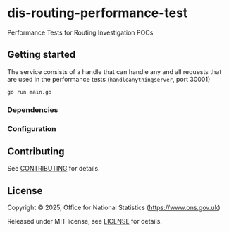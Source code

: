 # dis-routing-performance-test

Performance Tests for Routing Investigation POCs

## Getting started

The service consists of a handle that can handle any and all requests that are used in the performance tests (`handleanythingserver`, port 30001)

```shell
go run main.go
```

### Dependencies

### Configuration

## Contributing

See [CONTRIBUTING](CONTRIBUTING.md) for details.

## License

Copyright © 2025, Office for National Statistics (https://www.ons.gov.uk)

Released under MIT license, see [LICENSE](LICENSE.md) for details.
